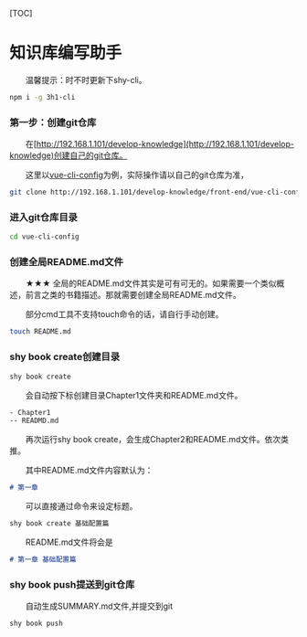 [TOC]

# 知识库编写助手
&emsp;&emsp;温馨提示：时不时更新下shy-cli。
```sh
npm i -g 3h1-cli
```

### 第一步：创建git仓库
&emsp;&emsp;在[http://192.168.1.101/develop-knowledge](http://192.168.1.101/develop-knowledge)创建自己的git仓库。

&emsp;&emsp;这里以[vue-cli-config](http://192.168.1.101/develop-knowledge/front-end/vue-cli-config.git)为例，实际操作请以自己的git仓库为准，
```sh
git clone http://192.168.1.101/develop-knowledge/front-end/vue-cli-config.git
```

### 进入git仓库目录
```sh
cd vue-cli-config
```

### 创建全局README.md文件
&emsp;&emsp;★★★ 全局的README.md文件其实是可有可无的。如果需要一个类似概述，前言之类的书籍描述。那就需要创建全局README.md文件。

&emsp;&emsp;部分cmd工具不支持touch命令的话，请自行手动创建。
```sh
touch README.md
```


### shy book create创建目录
```sh
shy book create
```
&emsp;&emsp;会自动按下标创建目录Chapter1文件夹和README.md文件。
```sh
- Chapter1
-- READMD.md
```
&emsp;&emsp;再次运行shy book create，会生成Chapter2和README.md文件。依次类推。

&emsp;&emsp;其中README.md文件内容默认为：
```md
# 第一章
```
&emsp;&emsp;可以直接通过命令来设定标题。
```sh
shy book create 基础配置篇
```
&emsp;&emsp;README.md文件将会是
```md
# 第一章 基础配置篇
```

### shy book push提送到git仓库
&emsp;&emsp;自动生成SUMMARY.md文件,并提交到git
```sh
shy book push
```